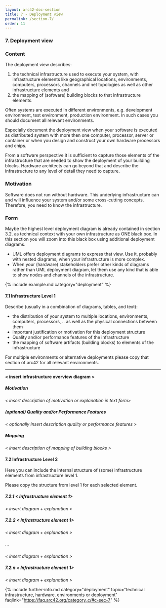 ```yaml
---
layout: arc42-doc-section
title: 7 - Deployment view
permalink: /section-7/
order: 11
---
```


### 7. Deployment view

<div class="arc42-help" markdown="1">

### Content
The deployment view describes:

1. the technical infrastructure used to execute your system,
 with infrastructure elements like geographical locations, environments,
 computers, processors, channels and net topologies as well as other
 infrastructure elements and
2. the mapping of (software) building blocks to that infrastructure elements.

Often systems are executed in different environments, e.g. development environment, test environment, production environment. In such cases you should document all relevant environments.

Especially document the deployment view when your software is executed as
distributed system with more then one computer, processor, server or
container or when you design and construct your own hardware processors and
chips.

From a software perspective it is sufficient to capture those elements of the infrastructure that are needed to show the deployment of your building blocks.
Hardware architects can go beyond that and describe the infrastructure to any
level of detail they need to capture.

### Motivation
Software does not run without hardware.
This underlying infrastructure can and will influence your system and/or some
cross-cutting concepts. Therefore, you need to know the infrastructure.

### Form
Maybe the highest level deployment diagram is already contained in
section 3.2. as technical context with your own infrastructure as ONE black box. In this section you will zoom into this black box using additional deployment diagrams.

* UML offers deployment diagrams to express that view. Use it, probably with
nested diagrams, when your infrastructure is more complex.
* When your (hardware) stakeholders prefer other kinds of diagrams rather than UML
deployment diagram, let them use any kind that is able to show nodes and channels of the infrastructure.

<!-- collect all examples that are releated to this section of arc42 -->
{% include example.md category="deployment" %}

</div>

#### 7.1 Infrastructure Level 1

<div class="arc42-help" markdown="1">
Describe (usually in a combination of diagrams, tables, and text):

* the distribution of your system to multiple locations, environments, computers, processors, .. as well as the physical connections between them
* important justification or motivation for this deployment structure
* Quality and/or performance features of the infrastructure
* the mapping of software artifacts (building blocks) to elements of the infrastructure

For multiple environments or alternative deployments please copy that section of arc42 for all relevant environments.
****
</div>

**&lt; insert infrastructure overview diagram >**


##### Motivation

_&lt; insert description of motivation or explanation in text form>_

##### (optional) Quality and/or Performance Features

_&lt; optionally insert description quality or performance features >_


##### Mapping

_&lt; insert description of mapping of building blocks >_



#### 7.2 Infrastructure Level 2

<div class="arc42-help" markdown="1">
Here you can include the internal structure of (some) infrastructure elements from
infrastructure level 1.

Please copy the structure from level 1 for each selected element.
</div>

##### 7.2.1 _&lt; Infrastructure element 1>_

_&lt; insert diagram + explanation >_

##### 7.2.2 _&lt; Infrastructure element 1>_

_&lt; insert diagram + explanation >_

##### ...

_&lt; insert diagram + explanation >_

##### 7.2.n _&lt; Infrastructure element 1>_
_&lt; insert diagram + explanation >_

{% include further-info.md
   category="deployment"
   topic="technical infrastructure, hardware, environments or deployment"
   faqlink="https://faq.arc42.org/category_c/#c-sec-7" %}
